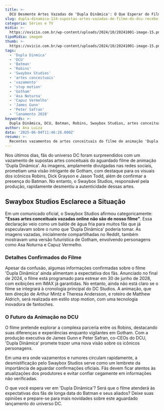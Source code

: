 ```yaml
---
title: >-
  DCU Desmente Artes Vazadas de 'Dupla Dinâmica': O Que Esperar do Filme
slug: dupla-dinamica-124-supostas-artes-vazadas-de-filme-do-dcu-recebe-resposta-de-estudio
categoria: Séries e TV
midia: >-
  https://ovicio.com.br/wp-content/uploads/2024/10/20241001-image-15.png
tipoMidia: imagem
thumb: >-
  https://ovicio.com.br/wp-content/uploads/2024/10/20241001-image-15.png
tags:
  - 'Dupla Dinmica'
  - 'DCU'
  - 'Batman'
  - 'Robins'
  - 'Swaybox Studios'
  - 'artes conceituais'
  - 'vazamento'
  - 'stop motion'
  - 'Gotham'
  - 'Asa Noturna'
  - 'Capuz Vermelho'
  - 'James Gunn'
  - 'Peter Safran'
  - 'lanamento 2028'
keywords: >-
  Dupla Dinâmica, DCU, Batman, Robins, Swaybox Studios, artes conceituais, vazamento, stop motion, Gotham, Asa Noturna, Capuz Vermelho, James Gunn, Peter Safran, lançamento 2028
author: Ana Luiza
data: '2025-06-04T11:46:26.000Z'
resumo: >-
  Recentes vazamentos de artes conceituais do filme de animação 'Dupla Dinâmica' foram desmentidos pelo estúdio Swaybox. A revelação destaca a importância de verificar informações antes de aceitar boatos.
---
```


Nos últimos dias, fãs do universo DC foram surpreendidos com um vazamento de supostas artes conceituais do aguardado filme de animação 'Dupla Dinâmica'. As imagens, amplamente divulgadas nas redes sociais, prometiam uma visão intrigante de Gotham, com destaque para os visuais dos icônicos Robins, Dick Grayson e Jason Todd, além de confirmar a presença do Batman. No entanto, o Swaybox Studios, responsável pela produção, rapidamente desmentiu a autenticidade dessas artes.

## Swaybox Studios Esclarece a Situação

Em um comunicado oficial, o Swaybox Studios afirmou categoricamente: **"Essas artes conceituais vazadas online não são de nosso filme"**. Essa declaração veio como um balde de água fria para muitos fãs que já especulavam sobre o rumo que 'Dupla Dinâmica' poderia tomar. As imagens vazadas, inicialmente compartilhadas no Reddit, também mostravam uma versão futurística de Gotham, envolvendo personagens como Asa Noturna e Capuz Vermelho.

### Detalhes Confirmados do Filme

Apesar da confusão, algumas informações confirmadas sobre o filme 'Dupla Dinâmica' ainda alimentam a expectativa dos fãs. Anunciado no final de 2024, o filme está programado para estrear em 30 de junho de 2028, com exibições em IMAX já garantidas. No entanto, ainda não está claro se o filme se integrará à cronologia principal do DC Studios. A animação, que tem direção de Arthur Mintz e Theresa Andersson, e roteiro de Matthew Aldrich, será realizada em estilo stop motion, com uma tecnologia inovadora de fantoches.

### O Futuro da Animação no DCU

O filme pretende explorar a complexa parceria entre os Robins, destacando suas diferenças e experiências enquanto vigilantes em Gotham. Com a produção executiva de James Gunn e Peter Safran, co-CEOs do DCU, 'Dupla Dinâmica' promete trazer uma nova visão sobre os icônicos personagens.

Em uma era onde vazamentos e rumores circulam rapidamente, a desmistificação pelo Swaybox Studios serve como um lembrete da importância de aguardar confirmações oficiais. Fãs devem ficar atentos às atualizações dos produtores e evitar confiar cegamente em informações não verificadas.

O que você espera ver em 'Dupla Dinâmica'? Será que o filme atenderá às expectativas dos fãs de longa data do Batman e seus aliados? Deixe suas opiniões e prepare-se para mais novidades sobre este aguardado lançamento do universo DC.